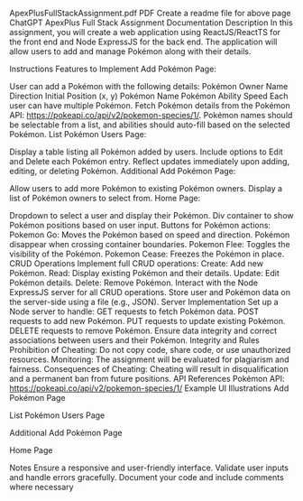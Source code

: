 ApexPlusFullStackAssignment.pdf
PDF
Create a readme file for above page 
ChatGPT
ApexPlus Full Stack Assignment Documentation
Description
In this assignment, you will create a web application using ReactJS/ReactTS for the front end and Node ExpressJS for the back end. The application will allow users to add and manage Pokémon along with their details.

Instructions
Features to Implement
Add Pokémon Page:

User can add a Pokémon with the following details:
Pokémon Owner Name
Direction
Initial Position (x, y)
Pokémon Name
Pokémon Ability
Speed
Each user can have multiple Pokémon.
Fetch Pokémon details from the Pokémon API: https://pokeapi.co/api/v2/pokemon-species/1/.
Pokémon names should be selectable from a list, and abilities should auto-fill based on the selected Pokémon.
List Pokémon Users Page:

Display a table listing all Pokémon added by users.
Include options to Edit and Delete each Pokémon entry.
Reflect updates immediately upon adding, editing, or deleting Pokémon.
Additional Add Pokémon Page:

Allow users to add more Pokémon to existing Pokémon owners.
Display a list of Pokémon owners to select from.
Home Page:

Dropdown to select a user and display their Pokémon.
Div container to show Pokémon positions based on user input.
Buttons for Pokémon actions:
Pokemon Go: Moves the Pokémon based on speed and direction. Pokémon disappear when crossing container boundaries.
Pokemon Flee: Toggles the visibility of the Pokémon.
Pokemon Cease: Freezes the Pokémon in place.
CRUD Operations
Implement full CRUD operations:
Create: Add new Pokémon.
Read: Display existing Pokémon and their details.
Update: Edit Pokémon details.
Delete: Remove Pokémon.
Interact with the Node ExpressJS server for all CRUD operations.
Store user and Pokémon data on the server-side using a file (e.g., JSON).
Server Implementation
Set up a Node server to handle:
GET requests to fetch Pokémon data.
POST requests to add new Pokémon.
PUT requests to update existing Pokémon.
DELETE requests to remove Pokémon.
Ensure data integrity and correct associations between users and their Pokémon.
Integrity and Rules
Prohibition of Cheating: Do not copy code, share code, or use unauthorized resources.
Monitoring: The assignment will be evaluated for plagiarism and fairness.
Consequences of Cheating: Cheating will result in disqualification and a permanent ban from future positions.
API References
Pokémon API: https://pokeapi.co/api/v2/pokemon-species/1/
Example UI Illustrations
Add Pokémon Page

List Pokémon Users Page

Additional Add Pokémon Page

Home Page

Notes
Ensure a responsive and user-friendly interface.
Validate user inputs and handle errors gracefully.
Document your code and include comments where necessary
